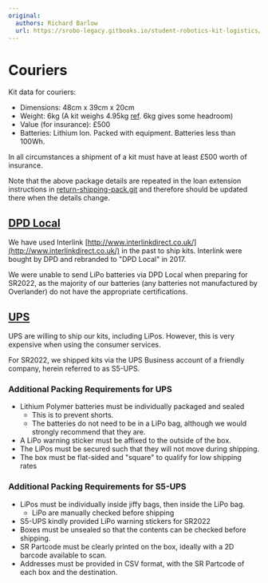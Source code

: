```yaml
---
original:
  authors: Richard Barlow
  url: https://srobo-legacy.gitbooks.io/student-robotics-kit-logistics/kit-transport/couriers.html
---
```

# Couriers

Kit data for couriers:

* Dimensions: 48cm x 39cm x 20cm
* Weight: 6kg (A kit weighs 4.95kg [ref](../../kit-definition.md). 6kg gives some headroom)
* Value (for insurance): £500
* Batteries: Lithium Ion. Packed with equipment. Batteries less than 100Wh.

In all circumstances a shipment of a kit must have at least £500 worth of insurance.

Note that the above package details are repeated in the loan extension instructions in [return-shipping-pack.git](https://github.com/srobo/return-shipping-pack/tree/master/instructions) and therefore should be updated there when the details change.

## [DPD Local](https://www.dpdlocal.co.uk/)

We have used Interlink [http://www.interlinkdirect.co.uk/](http://www.interlinkdirect.co.uk/) in the past to ship kits. Interlink were bought by DPD and rebranded to "DPD Local" in 2017.

We were unable to send LiPo batteries via DPD Local when preparing for SR2022, as the majority of our batteries (any batteries not manufactured by Overlander) do not have the appropriate certifications.

## [UPS](https://www.ups.com/gb/en/Home.page)

UPS are willing to ship our kits, including LiPos. However, this is very expensive when using the consumer services.

For SR2022, we shipped kits via the UPS Business account of a friendly company, herein referred to as S5-UPS.

### Additional Packing Requirements for UPS

* Lithium Polymer batteries must be individually packaged and sealed
  * This is to prevent shorts.
  * The batteries do not need to be in a LiPo bag, although we would strongly recommend that they are.
* A LiPo warning sticker must be affixed to the outside of the box.
* The LiPos must be secured such that they will not move during shipping.
* The box must be flat-sided and "square" to qualify for low shipping rates

### Additional Packing Requirements for S5-UPS

* LiPos must be individually inside jiffy bags, then inside the LiPo bag.
  * LiPo are manually checked before shipping
* S5-UPS kindly provided LiPo warning stickers for SR2022
* Boxes must be unsealed so that the contents can be checked before shipping.
* SR Partcode must be clearly printed on the box, ideally with a 2D barcode available to scan.
* Addresses must be provided in CSV format, with the SR Partcode of each box and the destination.
